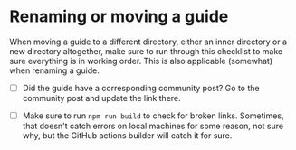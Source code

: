 # Renaming or moving a guide

When moving a guide to a different directory, either an inner directory or a new directory
altogether, make sure to run through this checklist to make sure everything is in working order.
This is also applicable (somewhat) when renaming a guide.

- [ ] Did the guide have a corresponding community post? Go to the community post and update the link
      there.

- [ ] Make sure to run `npm run build` to check for broken links. Sometimes, that doesn't catch errors
      on local machines for some reason, not sure why, but the GitHub actions builder will catch it for sure.
